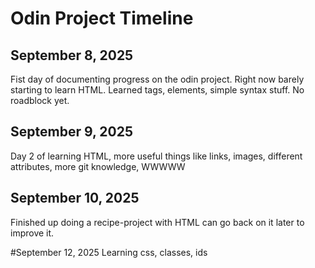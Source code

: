 # Odin Project Timeline
##  September 8, 2025
Fist day of documenting progress on the odin project. Right now barely starting to learn HTML.
Learned tags, elements, simple syntax stuff. No roadblock yet.

## September 9, 2025
Day 2 of learning HTML, more useful things like links, images, different attributes, more git knowledge,
WWWWW

## September 10, 2025
Finished up doing a recipe-project with HTML can go back on it later to improve it.

#September 12, 2025
Learning css, classes, ids 

